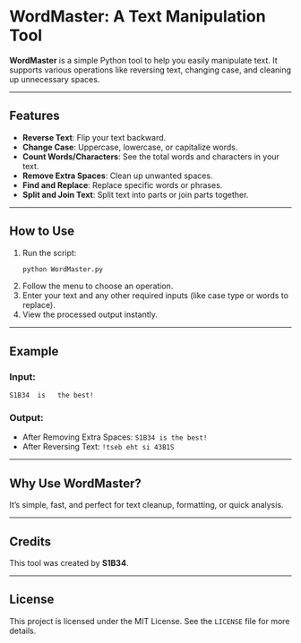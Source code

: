 # WordMaster: A Text Manipulation Tool

**WordMaster** is a simple Python tool to help you easily manipulate text. It supports various operations like reversing text, changing case, and cleaning up unnecessary spaces.

---

## Features
- **Reverse Text**: Flip your text backward.
- **Change Case**: Uppercase, lowercase, or capitalize words.
- **Count Words/Characters**: See the total words and characters in your text.
- **Remove Extra Spaces**: Clean up unwanted spaces.
- **Find and Replace**: Replace specific words or phrases.
- **Split and Join Text**: Split text into parts or join parts together.

---

## How to Use
1. Run the script:
   ```bash
   python WordMaster.py
   ```
2. Follow the menu to choose an operation.
3. Enter your text and any other required inputs (like case type or words to replace).
4. View the processed output instantly.

---

## Example
### Input:
   ```
   S1B34  is   the best!  
   ```

### Output:
   - After Removing Extra Spaces: `S1B34 is the best!`
   - After Reversing Text: `!tseb eht si 43B1S`

---

## Why Use WordMaster?
It’s simple, fast, and perfect for text cleanup, formatting, or quick analysis.

---

## Credits
This tool was created by **S1B34**.

---

## License
This project is licensed under the MIT License. See the `LICENSE` file for more details.
